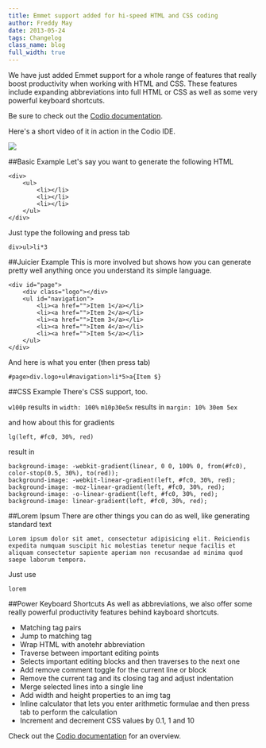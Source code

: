 ```yaml
---
title: Emmet support added for hi-speed HTML and CSS coding
author: Freddy May
date: 2013-05-24
tags: Changelog
class_name: blog
full_width: true
---
```


We have just added Emmet support for a whole range of features that really boost productivity when working with HTML and CSS. These features include expanding abbreviations into full HTML or CSS as well as some very powerful keyboard shortcuts.

Be sure to check out the [Codio documentation](/docs/ide/emmet/).

Here's a short video of it in action in the Codio IDE.

  <a href="http://www.youtube.com/v/suFLTxYDJz8?autoplay=1" class="fancybox fancybox.iframe" id="video">
    <img src="//i3.ytimg.com/vi/suFLTxYDJz8/mqdefault.jpg">
  </a>

##Basic Example
Let's say you want to generate the following HTML

	<div>
	    <ul>
	        <li></li>
	        <li></li>
	        <li></li>
	    </ul>
	</div>

Just type the following and press tab

	div>ul>li*3


##Juicier Example
This is more involved but shows how you can generate pretty well anything once you understand its simple language.

	<div id="page">
	    <div class="logo"></div>
	    <ul id="navigation">
	        <li><a href="">Item 1</a></li>
	        <li><a href="">Item 2</a></li>
	        <li><a href="">Item 3</a></li>
	        <li><a href="">Item 4</a></li>
	        <li><a href="">Item 5</a></li>
	    </ul>
	</div>

And here is what you enter (then press tab)

	#page>div.logo+ul#navigation>li*5>a{Item $}

##CSS Example
There's CSS support, too.

`w100p` results in `width: 100%`
`m10p30e5x` results in `margin: 10% 30em 5ex`

and how about this for gradients

	lg(left, #fc0, 30%, red)

result in

	background-image: -webkit-gradient(linear, 0 0, 100% 0, from(#fc0), color-stop(0.5, 30%), to(red));
	background-image: -webkit-linear-gradient(left, #fc0, 30%, red);
	background-image: -moz-linear-gradient(left, #fc0, 30%, red);
	background-image: -o-linear-gradient(left, #fc0, 30%, red);
	background-image: linear-gradient(left, #fc0, 30%, red);


##Lorem Ipsum
There are other things you can do as well, like generating standard text

	Lorem ipsum dolor sit amet, consectetur adipisicing elit. Reiciendis expedita numquam suscipit hic molestias tenetur neque facilis et aliquam consectetur sapiente aperiam non recusandae ad minima quod saepe laborum tempora.

Just use

	lorem

##Power Keyboard Shortcuts
As well as abbreviations, we also offer some really powerful productivity features behind kayboard shortcuts.

- Matching tag pairs
- Jump to matching tag
- Wrap HTML with anotehr abbreviation
- Traverse between important editing points
- Selects important editing blocks and then traverses to the next one
- Add remove comment toggle for the current line or block
- Remove the current tag and its closing tag and adjust indentation
- Merge selected lines into a single line
- Add width and height properties to an img tag
- Inline calculator that lets you enter arithmetic formulae and then press tab to perform the calculation
- Increment and decrement CSS values by 0.1, 1 and 10

Check out the [Codio documentation](/docs/ide/emmet/) for an overview.


